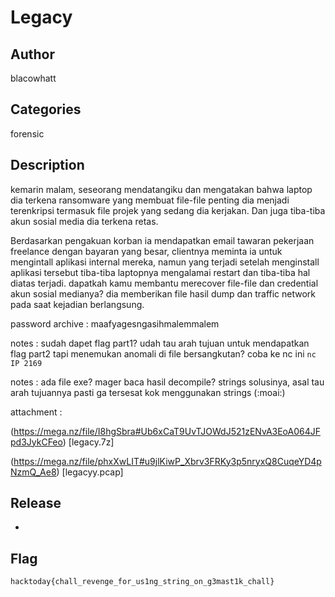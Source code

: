 # Legacy

## Author

blacowhatt

## Categories

forensic

## Description

kemarin malam, seseorang mendatangiku dan mengatakan bahwa laptop dia terkena ransomware yang membuat file-file penting dia menjadi terenkripsi termasuk file projek yang sedang dia kerjakan. Dan juga tiba-tiba akun sosial media dia terkena retas.

Berdasarkan pengakuan korban ia mendapatkan email tawaran pekerjaan freelance dengan bayaran yang besar, clientnya meminta ia untuk mengintall aplikasi internal mereka, namun yang terjadi setelah menginstall aplikasi tersebut tiba-tiba laptopnya mengalamai restart dan tiba-tiba hal diatas terjadi. dapatkah kamu membantu merecover file-file dan credential akun sosial medianya? dia memberikan file hasil dump dan traffic network pada saat kejadian berlangsung.

password archive : maafyagesngasihmalemmalem

notes : sudah dapet flag part1? udah tau arah tujuan untuk mendapatkan flag part2 tapi menemukan anomali di file bersangkutan? coba ke nc ini `nc IP 2169`

notes : ada file exe? mager baca hasil decompile? strings solusinya, asal tau arah tujuannya pasti ga tersesat kok menggunakan strings (:moai:) 

attachment : 

(https://mega.nz/file/I8hgSbra#Ub6xCaT9UvTJOWdJ521zENvA3EoA064JFpd3JykCFeo) [legacy.7z]

(https://mega.nz/file/phxXwLIT#u9jlKiwP_Xbrv3FRKy3p5nryxQ8CuqeYD4pNzmQ_Ae8) [legacyy.pcap]

## Release

-

## Flag

`hacktoday{chall_revenge_for_us1ng_string_on_g3mast1k_chall}`

